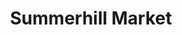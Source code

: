 ---
title: "Summerhill Market"
url: /toronto/summerhill-market-bathurst-street/
shop: Supermarkt
---
